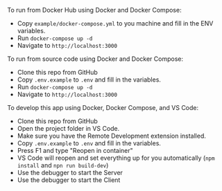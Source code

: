 To run from Docker Hub using Docker and Docker Compose:
* Copy `example/docker-compose.yml` to you machine and fill in the ENV variables.
* Run `docker-compose up -d`
* Navigate to `http://localhost:3000`

To run from source code using Docker and Docker Compose:
* Clone this repo from GitHub
* Copy `.env.example` to `.env` and fill in the variables.
* Run `docker-compose up -d`
* Navigate to `http://localhost:3000`

To develop this app using Docker, Docker Compose, and VS Code:
* Clone this repo from GitHub
* Open the project folder in VS Code.
* Make sure you have the Remote Development extension installed.
* Copy `.env.example` to `.env` and fill in the variables.
* Press F1 and type "Reopen in container"
* VS Code will reopen and set everything up for you automatically (`npm install` and `npn run build-dev`)
* Use the debugger to start the Server
* Use the debugger to start the Client
